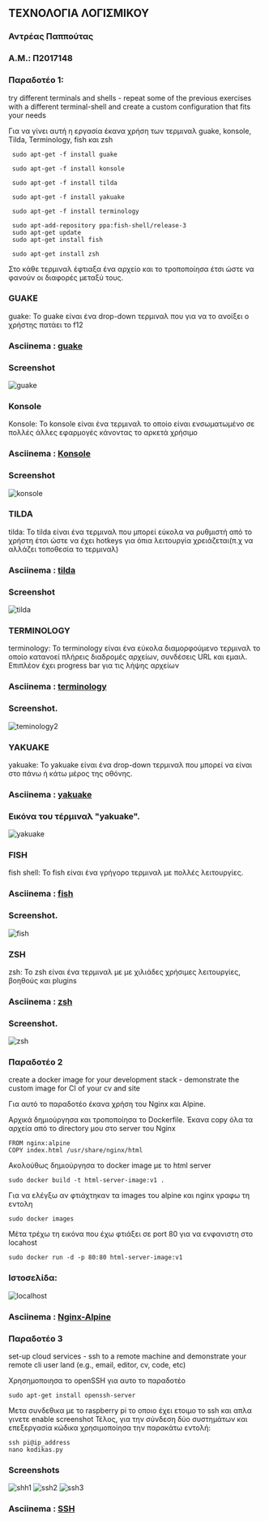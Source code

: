 ## ΤΕΧΝΟΛΟΓΙΑ ΛΟΓΙΣΜΙΚΟΥ
### Αντρέας Παππούτας
### Α.Μ.: Π2017148

### Παραδοτέο 1:
try different terminals and shells - repeat some of the previous exercises with a different terminal-shell and create a custom configuration that fits your needs

Για να γίνει αυτή η εργασία έκανα χρήση των τερμιναλ guake, konsole, Tilda, Terminology, fish και zsh

```
 sudo apt-get -f install guake

 sudo apt-get -f install konsole

 sudo apt-get -f install tilda

 sudo apt-get -f install yakuake

 sudo apt-get -f install terminology

 sudo apt-add-repository ppa:fish-shell/release-3
 sudo apt-get update
 sudo apt-get install fish

 sudo apt-get install zsh
```
Στο κάθε τερμιναλ έφτιαξα ένα αρχείο και το τροποποίησα έτσι ώστε να φανούν οι διαφορές μεταξύ τους.

### GUAKE

guake: Το guake είναι ένα drop-down τερμιναλ που για να το ανοίξει ο χρήστης πατάει το f12

### Asciinema : [guake](https://asciinema.org/a/313444)

### Screenshot

![guake](https://user-images.githubusercontent.com/44147982/77859351-87686e00-7211-11ea-99d9-954180297a15.gif)


### Konsole

Konsole: Το konsole είναι ένα τερμιναλ το οποίο είναι ενσωματωμένο σε πολλές άλλες εφαρμογές κάνοντας το αρκετά χρήσιμο 

### Asciinema : [Konsole](https://asciinema.org/a/313450)

### Screenshot

![konsole](https://user-images.githubusercontent.com/44147982/77859287-25a80400-7211-11ea-9ff8-a29307276670.gif)

### TILDA

tilda: Το tilda είναι ένα τερμιναλ που μπορεί εύκολα να ρυθμιστή από το χρήστη έτσι ώστε να έχει hotkeys για όπια λειτουργία χρειάζεται(π.χ να αλλάζει τοποθεσία το τερμιναλ)

### Asciinema : [tilda](https://asciinema.org/a/313451)

### Screenshot
![tilda](https://user-images.githubusercontent.com/44147982/77859310-4b350d80-7211-11ea-9798-0464bab09b89.gif)


### TERMINOLOGY

terminology: Το terminology είναι ένα εύκολα διαμορφούμενο τερμιναλ το οποίο κατανοεί πλήρεις διαδρομές αρχείων, συνδέσεις URL και εμαιλ. Επιπλέον έχει progress bar για τις λήψης αρχείων

### Asciinema : [terminology](https://asciinema.org/a/313454)
### Screenshot.
![teminology2](https://user-images.githubusercontent.com/44147982/77859372-a36c0f80-7211-11ea-8da6-9fbd61383782.gif)


### YAKUAKE


yakuake: Το yakuake είναι ένα drop-down τερμιναλ που μπορεί να είναι στο πάνω ή κάτω μέρος της οθόνης.

### Asciinema : [yakuake](https://asciinema.org/a/314663)
### Εικόνα του τέρμιναλ "yakuake".
![yakuake](https://user-images.githubusercontent.com/44147982/77859447-0eb5e180-7212-11ea-8fed-f4c19b567e80.gif)



### FISH

fish shell: Το fish είναι ένα γρήγορο τερμιναλ με πολλές λειτουργίες.

### Asciinema : [fish](https://asciinema.org/a/313460)
### Screenshot.
![fish](https://user-images.githubusercontent.com/44147982/77859385-b67edf80-7211-11ea-91d6-1553c48ed94d.gif)


### ZSH

zsh: Το zsh είναι ένα τερμιναλ με με χιλιάδες χρήσιμες λειτουργίες, βοηθούς και plugins

### Asciinema : [zsh](https://asciinema.org/a/313467)
### Screenshot.
![zsh](https://user-images.githubusercontent.com/44147982/77859313-4f612b00-7211-11ea-89a9-e4f93f064c55.gif)


### Παραδοτέο 2
create a docker image for your development stack - demonstrate the custom image for CI of your cv and site

Για αυτό το παραδοτέο έκανα χρήση του Nginx και Alpine.

Αρχικά δημιούργησα και τροποποίησα το Dockerfile. Έκανα copy όλα τα αρχεία από το directory μου στο server του Nginx

```
FROM nginx:alpine                                                               
COPY index.html /usr/share/nginx/html
```

Ακολούθως δημιούργησα το docker image με το html server

```
sudo docker build -t html-server-image:v1 .
```

Για να ελέγξω αν φτιάχτηκαν τα images του alpine και nginx γραφω τη εντολη
```
sudo docker images
```

Μέτα τρέχω τη εικόνα που έχω φτιάξει σε port 80 για να ενφανιστη στο locahost
```
sudo docker run -d -p 80:80 html-server-image:v1
```



### Ιστοσελίδα:


![localhost](https://user-images.githubusercontent.com/44147982/77859623-1a55d800-7213-11ea-9830-6937af4649b9.png)

### Asciinema : [Nginx-Alpine](https://asciinema.org/a/H3L72UoF2iJ7S4kGdpzoJtkiy)


### Παραδοτέο 3

set-up cloud services - ssh to a remote machine and demonstrate your remote cli user land (e.g., email, editor, cv, code, etc)

Χρησημοποιησα το openSSH για αυτο το παραδοτέο
```
sudo apt-get install openssh-server
```

Μετα συνδεθικα με το raspberry pi το οποιο έχει ετοιμο το ssh και απλα γινετε enable
screenshot
Τέλος, για την σύνδεση δύο συστημάτων και επεξεργασία κώδικα χρησιμοποίησα την παρακάτω εντολή:
```
ssh pi@ip_address
nano kodikas.py
```

### Screenshots
![shh1](https://user-images.githubusercontent.com/44147982/77859749-cc8d9f80-7213-11ea-8c30-bbbff5cf8e56.png)
![ssh2](https://user-images.githubusercontent.com/44147982/77859751-ceeff980-7213-11ea-9b32-0c00db6f7a15.png)
![ssh3](https://user-images.githubusercontent.com/44147982/77859753-d0212680-7213-11ea-9d92-606b6e3a6841.png)




### Asciinema : [SSH](https://asciinema.org/a/313829)
